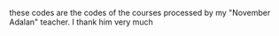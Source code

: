 these codes are the codes of the courses processed by my "November Adalan" teacher. I thank him very much
